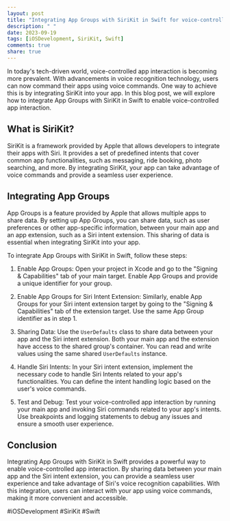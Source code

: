 ```yaml
---
layout: post
title: "Integrating App Groups with SiriKit in Swift for voice-controlled app interaction"
description: " "
date: 2023-09-19
tags: [iOSDevelopment, SiriKit, Swift]
comments: true
share: true
---
```


In today's tech-driven world, voice-controlled app interaction is becoming more prevalent. With advancements in voice recognition technology, users can now command their apps using voice commands. One way to achieve this is by integrating SiriKit into your app. In this blog post, we will explore how to integrate App Groups with SiriKit in Swift to enable voice-controlled app interaction.

## What is SiriKit?

SiriKit is a framework provided by Apple that allows developers to integrate their apps with Siri. It provides a set of predefined intents that cover common app functionalities, such as messaging, ride booking, photo searching, and more. By integrating SiriKit, your app can take advantage of voice commands and provide a seamless user experience.

## Integrating App Groups

App Groups is a feature provided by Apple that allows multiple apps to share data. By setting up App Groups, you can share data, such as user preferences or other app-specific information, between your main app and an app extension, such as a Siri intent extension. This sharing of data is essential when integrating SiriKit into your app.

To integrate App Groups with SiriKit in Swift, follow these steps:

1. Enable App Groups: Open your project in Xcode and go to the "Signing & Capabilities" tab of your main target. Enable App Groups and provide a unique identifier for your group.

2. Enable App Groups for Siri Intent Extension: Similarly, enable App Groups for your Siri intent extension target by going to the "Signing & Capabilities" tab of the extension target. Use the same App Group identifier as in step 1.

3. Sharing Data: Use the `UserDefaults` class to share data between your app and the Siri intent extension. Both your main app and the extension have access to the shared group's container. You can read and write values using the same shared `UserDefaults` instance.

4. Handle Siri Intents: In your Siri intent extension, implement the necessary code to handle Siri Intents related to your app's functionalities. You can define the intent handling logic based on the user's voice commands.

5. Test and Debug: Test your voice-controlled app interaction by running your main app and invoking Siri commands related to your app's intents. Use breakpoints and logging statements to debug any issues and ensure a smooth user experience.

## Conclusion

Integrating App Groups with SiriKit in Swift provides a powerful way to enable voice-controlled app interaction. By sharing data between your main app and the Siri intent extension, you can provide a seamless user experience and take advantage of Siri's voice recognition capabilities. With this integration, users can interact with your app using voice commands, making it more convenient and accessible.

#iOSDevelopment #SiriKit #Swift
